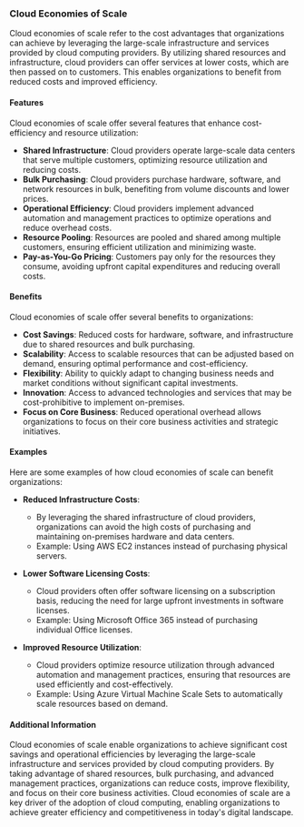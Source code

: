 
### Cloud Economies of Scale

Cloud economies of scale refer to the cost advantages that organizations can achieve by leveraging the large-scale infrastructure and services provided by cloud computing providers. By utilizing shared resources and infrastructure, cloud providers can offer services at lower costs, which are then passed on to customers. This enables organizations to benefit from reduced costs and improved efficiency.

#### Features

Cloud economies of scale offer several features that enhance cost-efficiency and resource utilization:

- **Shared Infrastructure**: Cloud providers operate large-scale data centers that serve multiple customers, optimizing resource utilization and reducing costs.
- **Bulk Purchasing**: Cloud providers purchase hardware, software, and network resources in bulk, benefiting from volume discounts and lower prices.
- **Operational Efficiency**: Cloud providers implement advanced automation and management practices to optimize operations and reduce overhead costs.
- **Resource Pooling**: Resources are pooled and shared among multiple customers, ensuring efficient utilization and minimizing waste.
- **Pay-as-You-Go Pricing**: Customers pay only for the resources they consume, avoiding upfront capital expenditures and reducing overall costs.

#### Benefits

Cloud economies of scale offer several benefits to organizations:

- **Cost Savings**: Reduced costs for hardware, software, and infrastructure due to shared resources and bulk purchasing.
- **Scalability**: Access to scalable resources that can be adjusted based on demand, ensuring optimal performance and cost-efficiency.
- **Flexibility**: Ability to quickly adapt to changing business needs and market conditions without significant capital investments.
- **Innovation**: Access to advanced technologies and services that may be cost-prohibitive to implement on-premises.
- **Focus on Core Business**: Reduced operational overhead allows organizations to focus on their core business activities and strategic initiatives.

#### Examples

Here are some examples of how cloud economies of scale can benefit organizations:

- **Reduced Infrastructure Costs**:
  - By leveraging the shared infrastructure of cloud providers, organizations can avoid the high costs of purchasing and maintaining on-premises hardware and data centers.
  - Example: Using AWS EC2 instances instead of purchasing physical servers.

- **Lower Software Licensing Costs**:
  - Cloud providers often offer software licensing on a subscription basis, reducing the need for large upfront investments in software licenses.
  - Example: Using Microsoft Office 365 instead of purchasing individual Office licenses.

- **Improved Resource Utilization**:
  - Cloud providers optimize resource utilization through advanced automation and management practices, ensuring that resources are used efficiently and cost-effectively.
  - Example: Using Azure Virtual Machine Scale Sets to automatically scale resources based on demand.

#### Additional Information

Cloud economies of scale enable organizations to achieve significant cost savings and operational efficiencies by leveraging the large-scale infrastructure and services provided by cloud computing providers. By taking advantage of shared resources, bulk purchasing, and advanced management practices, organizations can reduce costs, improve flexibility, and focus on their core business activities. Cloud economies of scale are a key driver of the adoption of cloud computing, enabling organizations to achieve greater efficiency and competitiveness in today's digital landscape.
